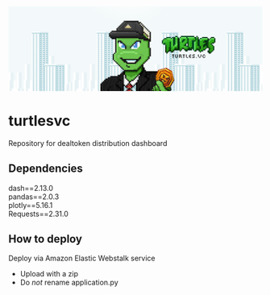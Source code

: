 ![alt text](assets/vcbanner.png)
    
# turtlesvc
Repository for dealtoken distribution dashboard

## Dependencies
dash==2.13.0 </br>
pandas==2.0.3 </br>
plotly==5.16.1 </br>
Requests==2.31.0 </br>

## How to deploy
Deploy via Amazon Elastic Webstalk service
- Upload with a zip
- Do *not* rename application.py


